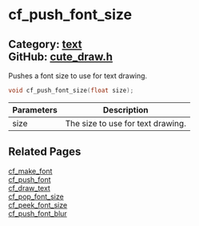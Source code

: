 [//]: # (This file is automatically generated by Cute Framework's docs parser.)
[//]: # (Do not edit this file by hand!)
[//]: # (See: https://github.com/RandyGaul/cute_framework/blob/master/samples/docs_parser.cpp)
[](../header.md ':include')

# cf_push_font_size

Category: [text](/api_reference?id=text)  
GitHub: [cute_draw.h](https://github.com/RandyGaul/cute_framework/blob/master/include/cute_draw.h)  
---

Pushes a font size to use for text drawing.

```cpp
void cf_push_font_size(float size);
```

Parameters | Description
--- | ---
size | The size to use for text drawing.

## Related Pages

[cf_make_font](/text/cf_make_font.md)  
[cf_push_font](/text/cf_push_font.md)  
[cf_draw_text](/text/cf_draw_text.md)  
[cf_pop_font_size](/text/cf_pop_font_size.md)  
[cf_peek_font_size](/text/cf_peek_font_size.md)  
[cf_push_font_blur](/text/cf_push_font_blur.md)  
